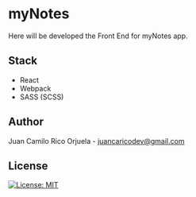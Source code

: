 # myNotes

Here will be developed the Front End for myNotes app.

## Stack
* React
* Webpack
* SASS (SCSS)

## Author
Juan Camilo Rico Orjuela - <juancaricodev@gmail.com>

## License
[![License: MIT](https://img.shields.io/badge/License-MIT-yellow.svg)](https://github.com/juancaricodev/phonebook-front/blob/main/LICENSE)
